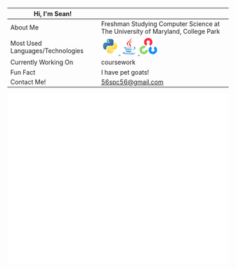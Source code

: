
|Hi, I'm Sean!|  |
|-----------------------|--|
| About Me | Freshman Studying Computer Science at The University of Maryland, College Park
| Most Used Languages/Technologies|<a href="https://www.python.org" target="_blank" rel="noreferrer"> <img src="https://raw.githubusercontent.com/devicons/devicon/master/icons/python/python-original.svg" alt="python" width="40" height="40"/> </a> <a href="https://www.java.com" target="_blank" rel="noreferrer"> <img src="https://raw.githubusercontent.com/devicons/devicon/master/icons/java/java-original.svg" alt="java" width="40" height="40"/> </a> <img src="https://raw.githubusercontent.com/devicons/devicon/master/icons/opencv/opencv-original.svg" alt="opencv" width="40" height="40"/>
Currently Working On|coursework
|Fun Fact | I have pet goats!
Contact Me!|56spc56@gmail.com

![Metrics](/github-metrics.svg)

<img src="https://komarev.com/ghpvc/?username=spcoughlin&style=flat-square&color=blue" alt=""/>
